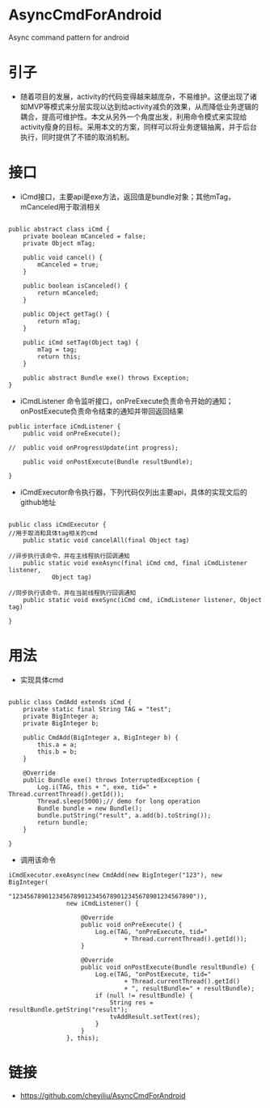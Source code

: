 # AsyncCmdForAndroid
Async command pattern for android

# 引子
* 随着项目的发展，activity的代码变得越来越庞杂，不易维护。这便出现了诸如MVP等模式来分层实现以达到给activity减负的效果，从而降低业务逻辑的耦合，提高可维护性。本文从另外一个角度出发，利用命令模式来实现给activity瘦身的目标。采用本文的方案，同样可以将业务逻辑抽离，并于后台执行，同时提供了不错的取消机制。


# 接口
* iCmd接口，主要api是exe方法，返回值是bundle对象；其他mTag，mCanceled用于取消相关
```

public abstract class iCmd {
	private boolean mCanceled = false;
	private Object mTag;

	public void cancel() {
		mCanceled = true;
	}

	public boolean isCanceled() {
		return mCanceled;
	}

	public Object getTag() {
		return mTag;
	}

	public iCmd setTag(Object tag) {
		mTag = tag;
		return this;
	}

	public abstract Bundle exe() throws Exception;
}
```

* iCmdListener 命令监听接口，onPreExecute负责命令开始的通知；onPostExecute负责命令结束的通知并带回返回结果
```
public interface iCmdListener {
	public void onPreExecute();

//	public void onProgressUpdate(int progress);

	public void onPostExecute(Bundle resultBundle);

}
```

* iCmdExecutor命令执行器，下列代码仅列出主要api，具体的实现文后的github地址
```

public class iCmdExecutor {
//用于取消和具体tag相关的cmd
	public static void cancelAll(final Object tag)
	
//异步执行该命令，并在主线程执行回调通知
	public static void exeAsync(final iCmd cmd, final iCmdListener listener,
			Object tag)
			
//同步执行该命令，并在当前线程执行回调通知
	public static void exeSync(iCmd cmd, iCmdListener listener, Object tag)
	
}
```

# 用法
* 实现具体cmd

```

public class CmdAdd extends iCmd {
	private static final String TAG = "test";
	private BigInteger a;
	private BigInteger b;

	public CmdAdd(BigInteger a, BigInteger b) {
		this.a = a;
		this.b = b;
	}

	@Override
	public Bundle exe() throws InterruptedException {
		Log.i(TAG, this + ", exe, tid=" + Thread.currentThread().getId());
		Thread.sleep(5000);// demo for long operation
		Bundle bundle = new Bundle();
		bundle.putString("result", a.add(b).toString());
		return bundle;
	}

}
```

* 调用该命令

```
iCmdExecutor.exeAsync(new CmdAdd(new BigInteger("123"), new BigInteger(
				"12345678901234567890123456789012345678901234567890")),
				new iCmdListener() {

					@Override
					public void onPreExecute() {
						Log.e(TAG, "onPreExecute, tid="
								+ Thread.currentThread().getId());
					}

					@Override
					public void onPostExecute(Bundle resultBundle) {
						Log.e(TAG, "onPostExecute, tid="
								+ Thread.currentThread().getId()
								+ ", resultBundle=" + resultBundle);
						if (null != resultBundle) {
							String res = resultBundle.getString("result");
							tvAddResult.setText(res);
						}
					}
				}, this);
```

# 链接
* https://github.com/cheyiliu/AsyncCmdForAndroid
